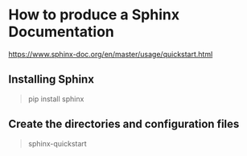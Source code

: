 # How to produce a Sphinx Documentation

https://www.sphinx-doc.org/en/master/usage/quickstart.html

## Installing Sphinx
> pip install sphinx

## Create the directories and configuration files
> sphinx-quickstart


